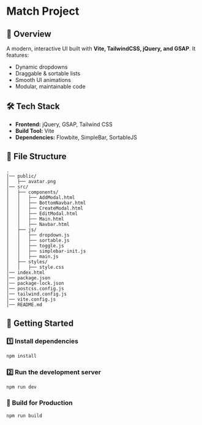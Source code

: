 # Match Project

## 🚀 Overview
A modern, interactive UI built with **Vite, TailwindCSS, jQuery, and GSAP**. It features:
- Dynamic dropdowns
- Draggable & sortable lists
- Smooth UI animations
- Modular, maintainable code

## 🛠️ Tech Stack
- **Frontend:** jQuery, GSAP, Tailwind CSS
- **Build Tool:** Vite
- **Dependencies:** Flowbite, SimpleBar, SortableJS

## 📂 File Structure
    .
    │── public/
    │   ├── avatar.png
    │── src/
    │   ├── components/
    │   │   ├── AddModal.html
    │   │   ├── BottomNavbar.html
    │   │   ├── CreateModal.html
    │   │   ├── EditModal.html
    │   │   ├── Main.html
    │   │   ├── Navbar.html
    │   ├── js/
    │   │   ├── dropdown.js
    │   │   ├── sortable.js
    │   │   ├── toggle.js
    │   │   ├── simplebar-init.js
    │   │   ├── main.js
    │   ├── styles/ 
    │   │   ├── style.css
    │── index.html
    │── package.json
    │── package-lock.json
    │── postcss.config.js
    │── tailwind.config.js
    │── vite.config.js
    │── README.md 

## 🚀 Getting Started
### 1️⃣ Install dependencies
```sh
npm install
```

### 2️⃣ Run the development server
```sh
npm run dev
```

### 🔧 Build for Production
```sh
npm run build
```